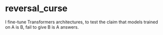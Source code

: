 # reversal_curse
I fine-tune Transformers architectures, to test the claim that models trained on A is B, fail to give B is A answers.

